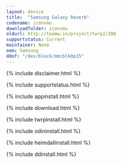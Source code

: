 ```yaml
---
layout: device
title:  "Samsung Galaxy Reverb"
codename: iconvmu
downloadfolder: iconvmu
oldurl: http://teamw.in/project/twrp2/208
supportstatus: Current
maintainer: None
oem: Samsung
ddof: "/dev/block/mmcblk0p15"
---
```


{% include disclaimer.html %}

{% include supportstatus.html %}

{% include appinstall.html %}

{% include download.html %}

{% include twrpinstall.html %}

{% include odininstall.html %}

{% include heimdallinstall.html %}

{% include ddinstall.html %}
